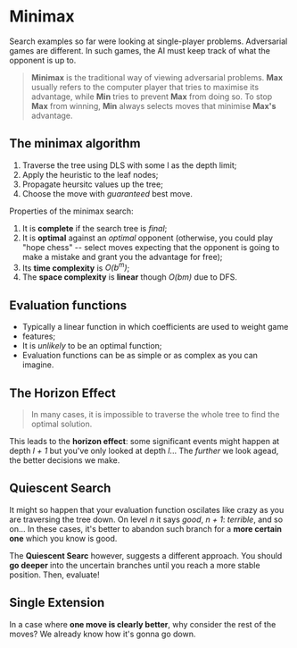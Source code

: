 # Minimax

Search examples so far were looking at single-player problems. Adversarial games
are different. In such games, the AI must keep track of what the opponent is up
to.

> **Minimax** is the traditional way of viewing adversarial problems. **Max**
> usually refers to the computer player that tries to maximise its advantage,
> while **Min** tries to prevent **Max** from doing so. To stop **Max** from
> winning, **Min** always selects moves that minimise **Max's** advantage.

## The minimax algorithm

1. Traverse the tree using DLS with some l as the depth limit;
2. Apply the heuristic to the leaf nodes;
3. Propagate heursitc values up the tree;
4. Choose the move with _guaranteed_ best move.

Properties of the minimax search:

1. It is **complete** if the search tree is _final_;
2. It is **optimal** against an _optimal_ opponent (otherwise, you could play
   "hope chess" -- select moves expecting that the opponent is going to make
   a mistake and grant you the advantage for free);
3. Its **time complexity** is _O(b<sup>m</sup>)_;
4. The **space complexity** is **linear** though _O(bm)_ due to DFS.

## Evaluation functions

- Typically a linear function in which coefficients are used to weight game
- features;
- It is _unlikely_ to be an optimal function;
- Evaluation functions can be as simple or as complex as you can imagine.

## The Horizon Effect

> In many cases, it is impossible to traverse the whole tree to find the optimal
> solution.

This leads to the **horizon effect**: some significant events might happen at
depth _l + 1_ but you've only looked at depth _l_... The _further_ we look
agead, the better decisions we make.

## Quiescent Search

It might so happen that your evaluation function oscilates like crazy as you are
traversing the tree down. On level _n_ it says _good_, _n + 1_: _terrible_, and
so on... In these cases, it's better to abandon such branch for a
**more certain one** which you know is good.

The **Quiescent Searc** however, suggests a different approach. You should
**go deeper** into the uncertain branches until you reach a more stable
position. Then, evaluate!

## Single Extension

In a case where **one move is clearly better**, why consider the rest of the
moves? We already know how it's gonna go down.
